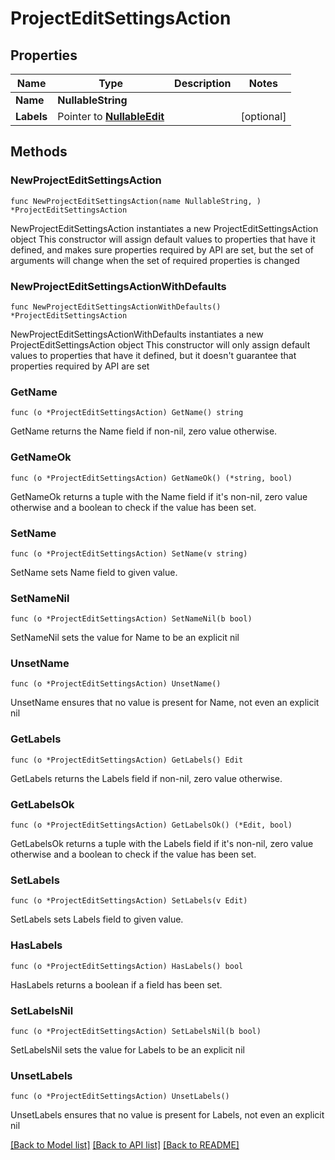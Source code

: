 # ProjectEditSettingsAction

## Properties

Name | Type | Description | Notes
------------ | ------------- | ------------- | -------------
**Name** | **NullableString** |  | 
**Labels** | Pointer to [**NullableEdit**](Edit.md) |  | [optional] 

## Methods

### NewProjectEditSettingsAction

`func NewProjectEditSettingsAction(name NullableString, ) *ProjectEditSettingsAction`

NewProjectEditSettingsAction instantiates a new ProjectEditSettingsAction object
This constructor will assign default values to properties that have it defined,
and makes sure properties required by API are set, but the set of arguments
will change when the set of required properties is changed

### NewProjectEditSettingsActionWithDefaults

`func NewProjectEditSettingsActionWithDefaults() *ProjectEditSettingsAction`

NewProjectEditSettingsActionWithDefaults instantiates a new ProjectEditSettingsAction object
This constructor will only assign default values to properties that have it defined,
but it doesn't guarantee that properties required by API are set

### GetName

`func (o *ProjectEditSettingsAction) GetName() string`

GetName returns the Name field if non-nil, zero value otherwise.

### GetNameOk

`func (o *ProjectEditSettingsAction) GetNameOk() (*string, bool)`

GetNameOk returns a tuple with the Name field if it's non-nil, zero value otherwise
and a boolean to check if the value has been set.

### SetName

`func (o *ProjectEditSettingsAction) SetName(v string)`

SetName sets Name field to given value.


### SetNameNil

`func (o *ProjectEditSettingsAction) SetNameNil(b bool)`

 SetNameNil sets the value for Name to be an explicit nil

### UnsetName
`func (o *ProjectEditSettingsAction) UnsetName()`

UnsetName ensures that no value is present for Name, not even an explicit nil
### GetLabels

`func (o *ProjectEditSettingsAction) GetLabels() Edit`

GetLabels returns the Labels field if non-nil, zero value otherwise.

### GetLabelsOk

`func (o *ProjectEditSettingsAction) GetLabelsOk() (*Edit, bool)`

GetLabelsOk returns a tuple with the Labels field if it's non-nil, zero value otherwise
and a boolean to check if the value has been set.

### SetLabels

`func (o *ProjectEditSettingsAction) SetLabels(v Edit)`

SetLabels sets Labels field to given value.

### HasLabels

`func (o *ProjectEditSettingsAction) HasLabels() bool`

HasLabels returns a boolean if a field has been set.

### SetLabelsNil

`func (o *ProjectEditSettingsAction) SetLabelsNil(b bool)`

 SetLabelsNil sets the value for Labels to be an explicit nil

### UnsetLabels
`func (o *ProjectEditSettingsAction) UnsetLabels()`

UnsetLabels ensures that no value is present for Labels, not even an explicit nil

[[Back to Model list]](../README.md#documentation-for-models) [[Back to API list]](../README.md#documentation-for-api-endpoints) [[Back to README]](../README.md)


